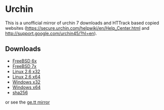 Urchin
======
This is a unofficial mirror of urchin 7 downloads and HTTrack based copied websites (https://secure.urchin.com/helpwiki/en/Help_Center.html and http://support.google.com/urchin45/?hl=en).


Downloads
---------
  * [FreeBSD 6x](http://dev.mnin.net/urchin/current_urchin7_freebsd6_x32.zip)
  * [FreeBSD 7x](http://dev.mnin.net/urchin/current_urchin7_freebsd7_x32.zip)
  * [Linux 2.6 x32](http://dev.mnin.net/urchin/current_urchin7_linux2.6_kernel_x32.zip)
  * [Linux 2.6 x64](http://dev.mnin.net/urchin/current_urchin7_linux2.6_kernel_x64.zip)
  * [Windows x32](http://dev.mnin.net/urchin/current_urchin7_windows_x32.zip)
  * [Windows x64](http://dev.mnin.net/urchin/current_urchin7_windows_x64.zip)
  * [sha256](http://dev.mnin.net/urchin/sha256sum)

or see the [ge.tt mirror](http://ge.tt/4kC4CpH)
